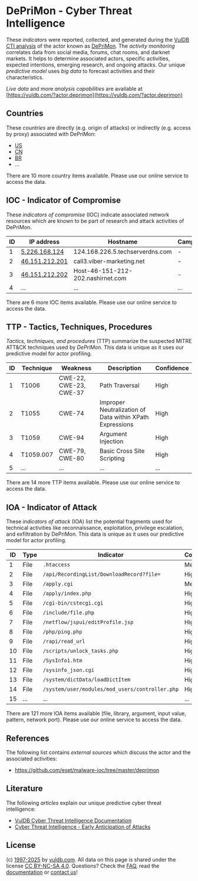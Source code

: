 # DePriMon - Cyber Threat Intelligence

These _indicators_ were reported, collected, and generated during the [VulDB CTI analysis](https://vuldb.com/?kb.cti) of the actor known as [DePriMon](https://vuldb.com/?actor.deprimon). The _activity monitoring_ correlates data from social media, forums, chat rooms, and darknet markets. It helps to determine associated actors, specific activities, expected intentions, emerging research, and ongoing attacks. Our unique _predictive model_ uses _big data_ to forecast activities and their characteristics.

_Live data_ and more _analysis capabilities_ are available at [https://vuldb.com/?actor.deprimon](https://vuldb.com/?actor.deprimon)

## Countries

These _countries_ are directly (e.g. origin of attacks) or indirectly (e.g. access by proxy) associated with DePriMon:

* [US](https://vuldb.com/?country.us)
* [CN](https://vuldb.com/?country.cn)
* [BR](https://vuldb.com/?country.br)
* ...

There are 10 more country items available. Please use our online service to access the data.

## IOC - Indicator of Compromise

These _indicators of compromise_ (IOC) indicate associated network resources which are known to be part of research and attack activities of DePriMon.

ID | IP address | Hostname | Campaign | Confidence
-- | ---------- | -------- | -------- | ----------
1 | [5.226.168.124](https://vuldb.com/?ip.5.226.168.124) | 124.168.226.5.techserverdns.com | - | High
2 | [46.151.212.201](https://vuldb.com/?ip.46.151.212.201) | call3.viber-marketing.net | - | High
3 | [46.151.212.202](https://vuldb.com/?ip.46.151.212.202) | Host-46-151-212-202.nashirnet.com | - | High
4 | ... | ... | ... | ...

There are 6 more IOC items available. Please use our online service to access the data.

## TTP - Tactics, Techniques, Procedures

_Tactics, techniques, and procedures_ (TTP) summarize the suspected MITRE ATT&CK techniques used by _DePriMon_. This data is unique as it uses our predictive model for actor profiling.

ID | Technique | Weakness | Description | Confidence
-- | --------- | -------- | ----------- | ----------
1 | T1006 | CWE-22, CWE-23, CWE-37 | Path Traversal | High
2 | T1055 | CWE-74 | Improper Neutralization of Data within XPath Expressions | High
3 | T1059 | CWE-94 | Argument Injection | High
4 | T1059.007 | CWE-79, CWE-80 | Basic Cross Site Scripting | High
5 | ... | ... | ... | ...

There are 14 more TTP items available. Please use our online service to access the data.

## IOA - Indicator of Attack

These _indicators of attack_ (IOA) list the potential fragments used for technical activities like reconnaissance, exploitation, privilege escalation, and exfiltration by DePriMon. This data is unique as it uses our predictive model for actor profiling.

ID | Type | Indicator | Confidence
-- | ---- | --------- | ----------
1 | File | `.htaccess` | Medium
2 | File | `/api/RecordingList/DownloadRecord?file=` | High
3 | File | `/apply.cgi` | Medium
4 | File | `/apply/index.php` | High
5 | File | `/cgi-bin/cstecgi.cgi` | High
6 | File | `/include/file.php` | High
7 | File | `/netflow/jspui/editProfile.jsp` | High
8 | File | `/php/ping.php` | High
9 | File | `/rapi/read_url` | High
10 | File | `/scripts/unlock_tasks.php` | High
11 | File | `/SysInfo1.htm` | High
12 | File | `/sysinfo_json.cgi` | High
13 | File | `/system/dictData/loadDictItem` | High
14 | File | `/system/user/modules/mod_users/controller.php` | High
15 | ... | ... | ...

There are 121 more IOA items available (file, library, argument, input value, pattern, network port). Please use our online service to access the data.

## References

The following list contains _external sources_ which discuss the actor and the associated activities:

* https://github.com/eset/malware-ioc/tree/master/deprimon

## Literature

The following _articles_ explain our unique predictive cyber threat intelligence:

* [VulDB Cyber Threat Intelligence Documentation](https://vuldb.com/?kb.cti)
* [Cyber Threat Intelligence - Early Anticipation of Attacks](https://www.scip.ch/en/?labs.20201022)

## License

(c) [1997-2025](https://vuldb.com/?kb.changelog) by [vuldb.com](https://vuldb.com/?kb.about). All data on this page is shared under the license [CC BY-NC-SA 4.0](https://creativecommons.org/licenses/by-nc-sa/4.0/). Questions? Check the [FAQ](https://vuldb.com/?kb.faq), read the [documentation](https://vuldb.com/?kb) or [contact us](https://vuldb.com/?contact)!

